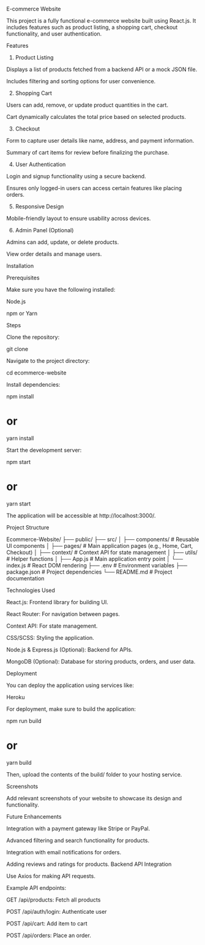 E-commerce Website

This project is a fully functional e-commerce website built using React.js. It includes features such as product listing, a shopping cart, checkout functionality, and user authentication.

Features

1. Product Listing

Displays a list of products fetched from a backend API or a mock JSON file.

Includes filtering and sorting options for user convenience.

2. Shopping Cart

Users can add, remove, or update product quantities in the cart.

Cart dynamically calculates the total price based on selected products.

3. Checkout

Form to capture user details like name, address, and payment information.

Summary of cart items for review before finalizing the purchase.

4. User Authentication

Login and signup functionality using a secure backend.

Ensures only logged-in users can access certain features like placing orders.

5. Responsive Design

Mobile-friendly layout to ensure usability across devices.

6. Admin Panel (Optional)

Admins can add, update, or delete products.

View order details and manage users.

Installation

Prerequisites

Make sure you have the following installed:

Node.js

npm or Yarn

Steps

Clone the repository:

git clone <repository-url>

Navigate to the project directory:

cd ecommerce-website

Install dependencies:

npm install
# or
yarn install

Start the development server:

npm start
# or
yarn start

The application will be accessible at http://localhost:3000/.

Project Structure

Ecommerce-Website/
├── public/
├── src/
│   ├── components/        # Reusable UI components
│   ├── pages/             # Main application pages (e.g., Home, Cart, Checkout)
│   ├── context/           # Context API for state management
│   ├── utils/             # Helper functions
│   ├── App.js             # Main application entry point
│   └── index.js           # React DOM rendering
├── .env                   # Environment variables
├── package.json           # Project dependencies
└── README.md              # Project documentation

Technologies Used

React.js: Frontend library for building UI.

React Router: For navigation between pages.

Context API: For state management.

CSS/SCSS: Styling the application.

Node.js & Express.js (Optional): Backend for APIs.

MongoDB (Optional): Database for storing products, orders, and user data.

Deployment

You can deploy the application using services like:


Heroku

For deployment, make sure to build the application:

npm run build
# or
yarn build

Then, upload the contents of the build/ folder to your hosting service.

Screenshots

Add relevant screenshots of your website to showcase its design and functionality.

Future Enhancements

Integration with a payment gateway like Stripe or PayPal.

Advanced filtering and search functionality for products.

Integration with email notifications for orders.

Adding reviews and ratings for products.
Backend API Integration

Use Axios for making API requests.

Example API endpoints:

GET /api/products: Fetch all products

POST /api/auth/login: Authenticate user

POST /api/cart: Add item to cart

POST /api/orders: Place an order.